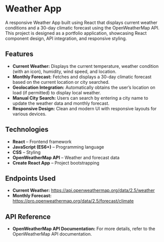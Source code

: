 # Weather App

A responsive Weather App built using React that displays current weather conditions and a 30-day climatic forecast using the OpenWeatherMap API. This project is designed as a portfolio application, showcasing React component design, API integration, and responsive styling.


## Features

- **Current Weather:** Displays the current temperature, weather condition (with an icon), humidity, wind speed, and location.
- **Monthly Forecast:** Fetches and displays a 30-day climatic forecast based on the current location or city searched.
- **Geolocation Integration:** Automatically obtains the user’s location on load (if permitted) to display local weather.
- **Manual City Search:** Users can search by entering a city name to update the weather data and monthly forecast.
- **Responsive Design:** Clean and modern UI with responsive layouts for various devices.

## Technologies

- **React** – Frontend framework
- **JavaScript (ES6+)** – Programming language
- **CSS** – Styling
- **OpenWeatherMap API** – Weather and forecast data
- **Create React App** – Project bootstrapping

## Endpoints Used

- **Current Weather:** https://api.openweathermap.org/data/2.5/weather
- **Monthly Forecast:** https://pro.openweathermap.org/data/2.5/forecast/climate

## API Reference

- **OpenWeatherMap API Documentation:**
    For more details, refer to the OpenWeatherMap API documentation.